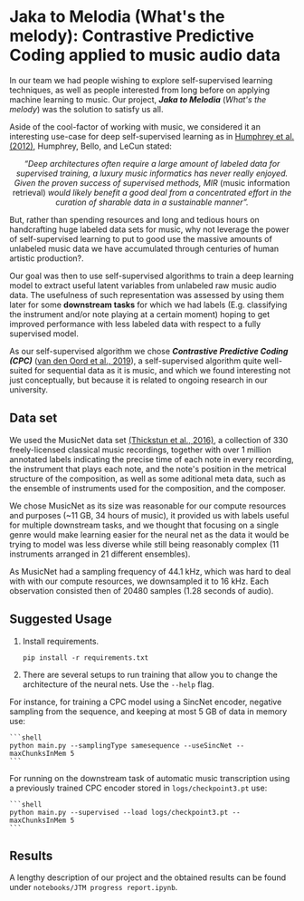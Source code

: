 # Jaka to Melodia (What's the melody): Contrastive Predictive Coding applied to music audio data

In our team we had people wishing to explore self-supervised learning techniques, as well as people interested from long before on applying machine learning to music. Our project, ***Jaka to Melodia*** (*What's the melody*) was the solution to satisfy us all.

Aside of the cool-factor of working with music, we considered it an interesting use-case for deep self-supervised learning as in [Humphrey et al. (2012)](http://yann.lecun.org/exdb/publis/pdf/humphrey-jiis-13.pdf), Humphrey, Bello, and LeCun stated: 

<center><i>“Deep architectures often require a large amount of labeled data for supervised training, a luxury music informatics has never really enjoyed. Given the proven success of supervised methods, MIR </i>(music information retrieval) <i> would likely benefit a good deal from a concentrated effort in the curation of sharable data in a sustainable manner”. </i> </center>

But, rather than spending resources and long and tedious hours on handcrafting huge labeled data sets for music, why not leverage the power of self-supervised learning to put to good use the massive amounts of unlabeled music data we have accumulated through centuries of human artistic production?.

Our goal was then to use self-supervised algorithms to train a deep learning model to extract useful latent variables from unlabeled raw music audio data. The usefulness of such representation was assessed by using them later for some **downstream tasks** for which we had labels (E.g. classifying the instrument and/or note playing at a certain moment) hoping to get improved performance with less labeled data with respect to a fully supervised model.

As our self-supervised algorithm we chose ***Contrastive Predictive Coding (CPC)*** ([van den Oord et al., 2019](https://arxiv.org/pdf/1807.03748.pdf)), a self-supervised algorithm quite well-suited for sequential data as it is music, and which we found  interesting not just conceptually, but because it is related to ongoing research in our university.

## Data set

We used the MusicNet data set [(Thickstun et al., 2016)](https://arxiv.org/pdf/1611.09827.pdf), a collection of 330 freely-licensed classical music recordings, together with over 1 million annotated labels indicating the precise time of each note in every recording, the instrument that plays each note, and the note's position in the metrical structure of the composition, as well as some aditional meta data, such as the ensemble of instruments used for the composition, and the composer.

We chose MusicNet as its size was reasonable for our compute resources and purposes (~11 GB, 34 hours of music), it provided us with labels useful for multiple downstream tasks, and we thought that focusing on a single genre would make learning easier for the neural net as the data it would be trying to model was less diverse while still being reasonably complex (11 instruments arranged in 21 different ensembles).

As MusicNet had a sampling frequency of 44.1 kHz, which was hard to deal with with our compute resources, we downsampled it to 16 kHz. Each observation consisted then of 20480 samples (1.28 seconds of audio). 



## Suggested Usage


1. Install requirements.

    ```shell
    pip install -r requirements.txt
    ```
    
2. There are several setups to run training that allow you to change the architecture of the neural nets. Use the `--help` flag. 

  For instance, for training a CPC model using a SincNet encoder, negative sampling from the sequence, and keeping at most 5 GB of data in memory use:

    ```shell
    python main.py --samplingType samesequence --useSincNet --maxChunksInMem 5
    ```
    
  For running on the downstream task of automatic music transcription using a previously trained CPC encoder stored in `logs/checkpoint3.pt` use:
    
    ```shell
    python main.py --supervised --load logs/checkpoint3.pt --maxChunksInMem 5
    ```
    
## Results

A lengthy description of our project and the obtained results can be found under `notebooks/JTM progress report.ipynb`.
